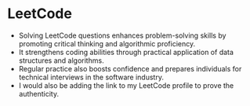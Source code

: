 # LeetCode
- Solving LeetCode questions enhances problem-solving skills by promoting critical thinking and algorithmic proficiency.
- It strengthens coding abilities through practical application of data structures and algorithms.
- Regular practice also boosts confidence and prepares individuals for technical interviews in the software industry.
- I would also be adding the link to my LeetCode profile to prove the authenticity.
